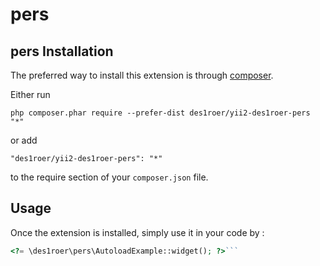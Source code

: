 pers
====
pers 
Installation
------------

The preferred way to install this extension is through [composer](http://getcomposer.org/download/).

Either run

```
php composer.phar require --prefer-dist des1roer/yii2-des1roer-pers "*"
```

or add

```
"des1roer/yii2-des1roer-pers": "*"
```

to the require section of your `composer.json` file.


Usage
-----

Once the extension is installed, simply use it in your code by  :

```php
<?= \des1roer\pers\AutoloadExample::widget(); ?>```